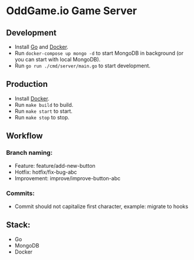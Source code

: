 # OddGame.io Game Server

## Development

- Install [Go](https://golang.org/) and [Docker](https://docs.docker.com/install/).
- Run `docker-compose up mongo -d` to start MongoDB in background (or you can start with local MongoDB).
- Run `go run ./cmd/server/main.go` to start development.

## Production

- Install [Docker](https://docs.docker.com/install/).
- Run `make build` to build.
- Run `make start` to start.
- Run `make stop` to stop.

## Workflow

### Branch naming:

- Feature: feature/add-new-button
- Hotfix: hotfix/fix-bug-abc
- Improvement: improve/improve-button-abc

### Commits:

- Commit should not capitalize first character, example: migrate to hooks

## Stack:

- Go
- MongoDB
- Docker